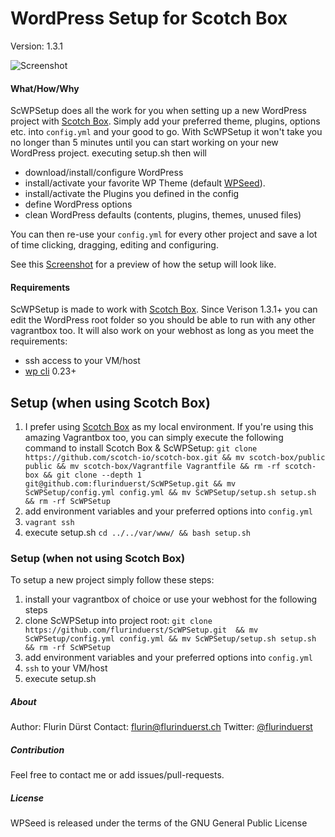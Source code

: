 # WordPress Setup for Scotch Box
Version: 1.3.1

![Screenshot](http://flurinduerst.ch/web/ScWPSetup/scotch_plus_wp.png)

#### What/How/Why
ScWPSetup does all the work for you when setting up a new WordPress project with [Scotch Box](https://box.scotch.io/). Simply add your preferred theme, plugins, options etc. into `config.yml` and your good to go. With ScWPSetup it won't take you no longer than 5 minutes until you can start working on your new WordPress project.
executing setup.sh then will
- download/install/configure WordPress
- install/activate your favorite WP Theme (default [WPSeed](https://wpseed.org)).
- install/activate the Plugins you defined in the config
- define WordPress options
- clean WordPress defaults (contents, plugins, themes, unused files)

You can then re-use your `config.yml` for every other project and save a lot of time clicking, dragging, editing and configuring.

See this [Screenshot](http://flurinduerst.ch/web/ScWPSetup/setup_screenshot.png) for a preview of how the setup will look like.

#### Requirements
ScWPSetup is made to work with [Scotch Box](https://box.scotch.io/). Since Verison 1.3.1+ you can edit the WordPress root folder so you should be able to run with any other vagrantbox too. It will also work on your webhost as long as you meet the requirements:
- ssh access to your VM/host
- [wp cli](https://wp-cli.org/) 0.23+

## Setup (when using Scotch Box)
1. I prefer using [Scotch Box](https://box.scotch.io/) as my local environment. If you're using this amazing Vagrantbox too, you can simply execute the following command to install Scotch Box & ScWPSetup:
`git clone https://github.com/scotch-io/scotch-box.git && mv scotch-box/public public && mv scotch-box/Vagrantfile Vagrantfile && rm -rf scotch-box && git clone --depth 1 git@github.com:flurinduerst/ScWPSetup.git && mv ScWPSetup/config.yml config.yml && mv ScWPSetup/setup.sh setup.sh && rm -rf ScWPSetup`
2. add environment variables and your preferred options into `config.yml`
4. `vagrant ssh`
5. execute setup.sh `cd ../../var/www/ && bash setup.sh`


### Setup (when not using Scotch Box)
To setup a new project simply follow these steps:

1. install your vagrantbox of choice or use your webhost for the following steps
2. clone ScWPSetup into project root: `git clone https://github.com/flurinduerst/ScWPSetup.git  && mv ScWPSetup/config.yml config.yml && mv ScWPSetup/setup.sh setup.sh && rm -rf ScWPSetup`
3. add environment variables and your preferred options into `config.yml`
4. `ssh` to your VM/host
5. execute setup.sh


##### About
Author: Flurin Dürst
Contact: [flurin@flurinduerst.ch](mailto:flurin@flurinduerst.ch)
Twitter: [@flurinduerst](https://twitter.com/flurinduerst)

##### Contribution
Feel free to contact me or add issues/pull-requests.

##### License
WPSeed is released under the terms of the GNU General Public License
